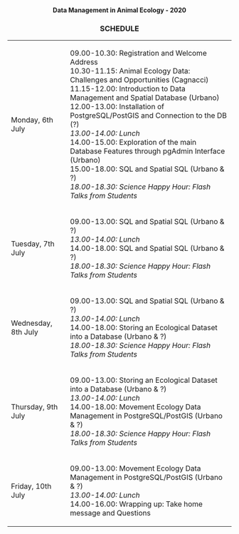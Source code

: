 #### <p align="center">Data Management in Animal Ecology - 2020</p>
### <p align="center">SCHEDULE</p>  

<table>
<tr><td>Monday, 6th July</td>
<td>

09.00-10.30: Registration and Welcome Address  
10.30-11.15: Animal Ecology Data: Challenges and Opportunities (Cagnacci)  
11.15-12.00: Introduction to Data Management and Spatial Database (Urbano)  
12.00-13.00: Installation of PostgreSQL/PostGIS and Connection to the DB (?)  
*13.00-14.00: Lunch*  
14.00-15.00: Exploration of the main Database Features through pgAdmin Interface (Urbano)  
15.00-18.00: SQL and Spatial SQL (Urbano & ?)  
*18.00-18.30: Science Happy Hour: Flash Talks from Students*
</td>
</tr>
<tr><td>Tuesday, 7th July</td>
<td>

09.00-13.00: SQL and Spatial SQL (Urbano & ?)  
*13.00-14.00: Lunch*  
14.00-18.00: SQL and Spatial SQL (Urbano & ?)  
*18.00-18.30: Science Happy Hour: Flash Talks from Students*  
</td>
</tr>
<tr><td>Wednesday, 8th July</td>
<td>

09.00-13.00: SQL and Spatial SQL (Urbano & ?)  
*13.00-14.00: Lunch*  
14.00-18.00: Storing an Ecological Dataset into a Database (Urbano & ?)  
*18.00-18.30: Science Happy Hour: Flash Talks from Students*  
</td>
</tr>
<tr><td>Thursday, 9th July</td>
<td>

09.00-13.00: Storing an Ecological Dataset into a Database (Urbano & ?)  
*13.00-14.00: Lunch*  
14.00-18.00: Movement Ecology Data Management in PostgreSQL/PostGIS (Urbano & ?)  
*18.00-18.30: Science Happy Hour: Flash Talks from Students*  
</td>
</tr>
<tr><td>Friday, 10th July</td>
<td>

09.00-13.00: Movement Ecology Data Management in PostgreSQL/PostGIS (Urbano & ?)  
*13.00-14.00: Lunch*  
14.00-16.00: Wrapping up: Take home message and Questions  
</td>
</tr>
</table>

